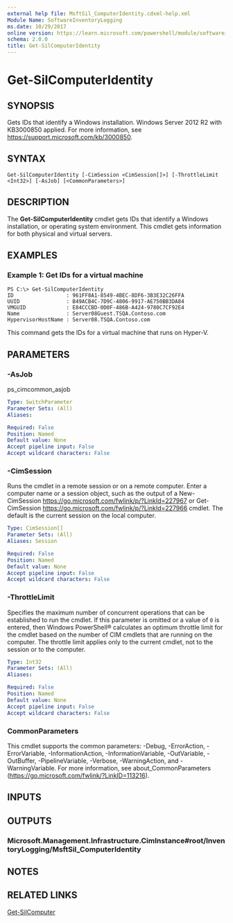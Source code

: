 ```yaml
---
external help file: MsftSil_ComputerIdentity.cdxml-help.xml
Module Name: SoftwareInventoryLogging
ms.date: 10/29/2017
online version: https://learn.microsoft.com/powershell/module/softwareinventorylogging/get-silcomputeridentity?view=windowsserver2012r2-ps&wt.mc_id=ps-gethelp
schema: 2.0.0
title: Get-SilComputerIdentity
---
```


# Get-SilComputerIdentity

## SYNOPSIS
Gets IDs that identify a Windows installation.
Windows Server 2012 R2 with KB3000850 applied.
For more information, see https://support.microsoft.com/kb/3000850.

## SYNTAX

```
Get-SilComputerIdentity [-CimSession <CimSession[]>] [-ThrottleLimit <Int32>] [-AsJob] [<CommonParameters>]
```

## DESCRIPTION
The **Get-SilComputerIdentity** cmdlet gets IDs that identify a Windows installation, or operating system environment.
This cmdlet gets information for both physical and virtual servers.

## EXAMPLES

### Example 1: Get IDs for a virtual machine
```
PS C:\> Get-SilComputerIdentity
ID                 : 961FF8A1-8549-4BEC-8DF6-3B3E32C26FFA
UUID               : B49ACB4C-7D9C-4806-9917-AE750BB3DA84
VMGUID             : E84CCCBD-0D0F-486B-A424-9780C7CF92E4
Name               : Server08Guest.TSQA.Contoso.com
HypervisorHostName : Server08.TSQA.Contoso.com
```

This command gets the IDs for a virtual machine that runs on Hyper-V.

## PARAMETERS

### -AsJob
ps_cimcommon_asjob

```yaml
Type: SwitchParameter
Parameter Sets: (All)
Aliases: 

Required: False
Position: Named
Default value: None
Accept pipeline input: False
Accept wildcard characters: False
```

### -CimSession
Runs the cmdlet in a remote session or on a remote computer.
Enter a computer name or a session object, such as the output of a New-CimSession https://go.microsoft.com/fwlink/p/?LinkId=227967 or Get-CimSession https://go.microsoft.com/fwlink/p/?LinkId=227966 cmdlet.
The default is the current session on the local computer.

```yaml
Type: CimSession[]
Parameter Sets: (All)
Aliases: Session

Required: False
Position: Named
Default value: None
Accept pipeline input: False
Accept wildcard characters: False
```

### -ThrottleLimit
Specifies the maximum number of concurrent operations that can be established to run the cmdlet.
If this parameter is omitted or a value of `0` is entered, then Windows PowerShell® calculates an optimum throttle limit for the cmdlet based on the number of CIM cmdlets that are running on the computer.
The throttle limit applies only to the current cmdlet, not to the session or to the computer.

```yaml
Type: Int32
Parameter Sets: (All)
Aliases: 

Required: False
Position: Named
Default value: None
Accept pipeline input: False
Accept wildcard characters: False
```

### CommonParameters
This cmdlet supports the common parameters: -Debug, -ErrorAction, -ErrorVariable, -InformationAction, -InformationVariable, -OutVariable, -OutBuffer, -PipelineVariable, -Verbose, -WarningAction, and -WarningVariable. For more information, see about_CommonParameters (https://go.microsoft.com/fwlink/?LinkID=113216).

## INPUTS

## OUTPUTS

### Microsoft.Management.Infrastructure.CimInstance#root/InventoryLogging/MsftSil_ComputerIdentity

## NOTES

## RELATED LINKS

[Get-SilComputer](./Get-SilComputer.md)

